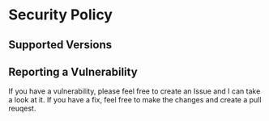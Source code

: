 # Security Policy

## Supported Versions


## Reporting a Vulnerability

If you have a vulnerability, please feel free to create an Issue and I can take a look at it. If you have a fix, feel free to make the changes and create a pull reuqest.
